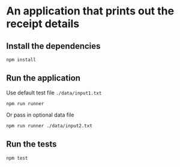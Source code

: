 # An application that prints out the receipt details

## Install the dependencies

```
npm install
```

## Run the application

Use default test file `./data/input1.txt`

```
npm run runner
```

Or pass in optional data file

```
npm run runner ./data/input2.txt
```

## Run the tests

```
npm test
```
